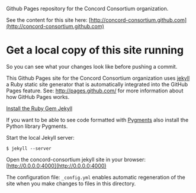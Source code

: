 Github Pages repository for the Concord Consortium organization.

See the content for this site here: [http://concord-consortium.github.com](http://concord-consortium.github.com)

Get a local copy of this site running
================

So you can see what your changes look like before pushing a commit.

This Github Pages site for the Concord Consortium organization uses [jekyll](https://github.com/mojombo/jekyll) a Ruby static site generator that is automatically integrated into the GitHub Pages feature. See: http://pages.github.com/ for more information about how GitHub Pages works.

[Install the Ruby Gem Jekyll](https://github.com/mojombo/jekyll/wiki/install)

If you want to be able to see code formatted with [Pygments](http://pygments.org/) also install the Python library Pygments.

Start the local Jekyll server:

    $ jekyll --server

Open the concord-consortium jekyll site in your browser: [http://0.0.0.0:4000](http://0.0.0.0:4000)

The configuration file: `_config.yml` enables automatic regeneration of the site when you make changes to files in this directory.
